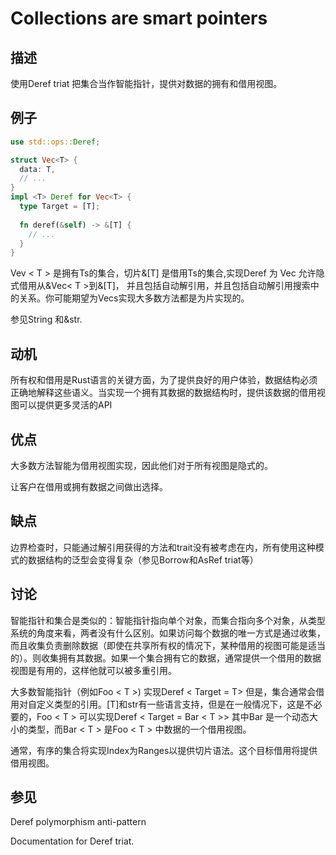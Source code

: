 

# Collections are smart pointers

## 描述

使用Deref triat 把集合当作智能指针，提供对数据的拥有和借用视图。

## 例子

```rust
use std::ops::Deref;

struct Vec<T> {
  data: T,
  // ...
}
impl <T> Deref for Vec<T> {
  type Target = [T];
  
  fn deref(&self) -> &[T] {
    // ...
  }
}
```

Vev < T > 是拥有Ts的集合，切片&[T] 是借用Ts的集合,实现Deref 为 Vec 允许隐式借用从&Vec< T >到&[T]， 并且包括自动解引用，并且包括自动解引用搜索中的关系。你可能期望为Vecs实现大多数方法都是为片实现的。

参见String 和&str.

## 动机

所有权和借用是Rust语言的关键方面，为了提供良好的用户体验，数据结构必须正确地解释这些语义。当实现一个拥有其数据的数据结构时，提供该数据的借用视图可以提供更多灵活的API

## 优点

大多数方法智能为借用视图实现，因此他们对于所有视图是隐式的。

让客户在借用或拥有数据之间做出选择。

## 缺点

边界检查时，只能通过解引用获得的方法和trait没有被考虑在内，所有使用这种模式的数据结构的泛型会变得复杂（参见Borrow和AsRef triat等）

## 讨论

智能指针和集合是类似的：智能指针指向单个对象，而集合指向多个对象，从类型系统的角度来看，两者没有什么区别。如果访问每个数据的唯一方式是通过收集，而且收集负责删除数据（即使在共享所有权的情况下，某种借用的视图可能是适当的）。则收集拥有其数据。如果一个集合拥有它的数据，通常提供一个借用的数据视图是有用的，这样他就可以被多重引用。

大多数智能指针（例如Foo < T >) 实现Deref < Target = T> 但是，集合通常会借用对自定义类型的引用。[T]和str有一些语言支持，但是在一般情况下，这是不必要的，Foo < T > 可以实现Deref < Target = Bar < T >> 其中Bar 是一个动态大小的类型，而Bar < T > 是Foo < T > 中数据的一个借用视图。

通常，有序的集合将实现Index为Ranges以提供切片语法。这个目标借用将提供借用视图。

## 参见 

Deref polymorphism anti-pattern 

Documentation for Deref triat. 



